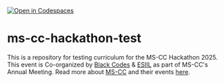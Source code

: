 [![Open in Codespaces](https://classroom.github.com/assets/launch-codespace-2972f46106e565e64193e422d61a12cf1da4916b45550586e14ef0a7c637dd04.svg)](https://classroom.github.com/open-in-codespaces?assignment_repo_id=19192321)
# ms-cc-hackathon-test
This is a repository for testing curriculum for the MS-CC Hackathon 2025. This event is Co-organized by [Black Codes](https://theblackcodes.org/) & [ESIIL](https://esiil.org/) as part of MS-CC's Annual Meeting. Read more about [MS-CC](https://ms-cc.org/) and their events [here](https://ms-cc.org/2025-ms-cc-annual-meeting/).
